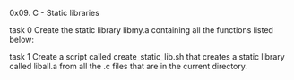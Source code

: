 0x09. C - Static libraries

task 0
Create the static library libmy.a containing all the functions listed below:


task 1
Create a script called create_static_lib.sh that creates a static library called liball.a from all the .c files that are in the current directory.
